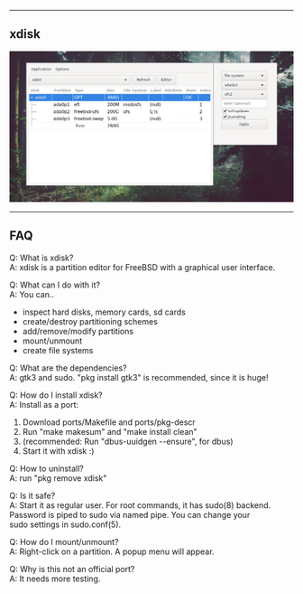 
------------------------
xdisk
------------------------
![](screenshot/xdisk1.png)

-----------------------
FAQ
-----------------------

Q: What is xdisk?<br>
A: xdisk is a partition editor for FreeBSD with a graphical user interface.<br>

Q: What can I do with it?<br>
A: You can..<br>
   - inspect hard disks, memory cards, sd cards<br>
   - create/destroy partitioning schemes<br>
   - add/remove/modify partitions<br>
   - mount/unmount<br>
   - create file systems<br>
   
Q: What are the dependencies?<br>
A: gtk3 and sudo. "pkg install gtk3" is recommended, since it is huge!<br>

Q: How do I install xdisk?<br>
A: Install as a port:<br>
1. Download ports/Makefile and ports/pkg-descr
2. Run "make makesum" and "make install clean"
3. (recommended: Run "dbus-uuidgen --ensure", for dbus)
4. Start it with xdisk :)<br>

Q: How to uninstall?<br>
A: run "pkg remove xdisk"<br>

Q: Is it safe? <br>
A: Start it as regular user. For root commands, it has sudo(8) backend.<br>
Password is piped to sudo via named pipe. You can change your <br>
sudo settings in sudo.conf(5).<br>

Q: How do I mount/unmount?<br>
A: Right-click on a partition. A popup menu will appear.<br>

Q: Why is this not an official port?<br>
A: It needs more testing.<br>
